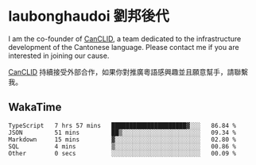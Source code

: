 # laubonghaudoi 劉邦後代

I am the co-founder of [CanCLID](https://github.com/CanCLID), a team dedicated to the infrastructure development of the Cantonese language. Please contact me if you are interested in joining our cause.

[CanCLID](https://github.com/CanCLID) 持續接受外部合作，如果你對推廣粵語感興趣並且願意幫手，請聯繫我。


## WakaTime

<!--START_SECTION:waka-->

```text
TypeScript   7 hrs 57 mins   █████████████████████▓░░░   86.84 %
JSON         51 mins         ██▒░░░░░░░░░░░░░░░░░░░░░░   09.34 %
Markdown     15 mins         ▓░░░░░░░░░░░░░░░░░░░░░░░░   02.80 %
SQL          4 mins          ▒░░░░░░░░░░░░░░░░░░░░░░░░   00.86 %
Other        0 secs          ░░░░░░░░░░░░░░░░░░░░░░░░░   00.09 %
```

<!--END_SECTION:waka-->
